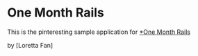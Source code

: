 # One Month Rails

This is the pinteresting sample application for
[*One Month Rails](http://onemonthrails.com)

by [Loretta Fan]